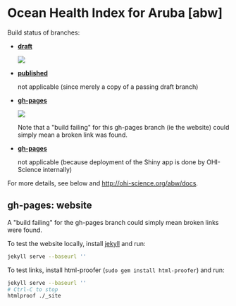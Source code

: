 # Ocean Health Index for Aruba [abw]

Build status of branches:

- [**draft**](https://github.com/OHI-Science/abw/tree/draft)

  [![](https://api.travis-ci.org/OHI-Science/abw.svg?branch=draft)](https://travis-ci.org/OHI-Science/abw/branches)

- [**published**](https://github.com/OHI-Science/abw/tree/published)

  not applicable (since merely a copy of a passing draft branch)  

- [**gh-pages**](https://github.com/OHI-Science/abw/tree/gh-pages)

  [![](https://api.travis-ci.org/OHI-Science/abw.svg?branch=gh-pages)](https://travis-ci.org/OHI-Science/abw/branches)
  
  Note that a "build failing" for this gh-pages branch (ie the website) could simply mean a broken link was found.

- [**gh-pages**](https://github.com/OHI-Science/abw/tree/app)

  not applicable (because deployment of the Shiny app is done by OHI-Science internally)

For more details, see below and http://ohi-science.org/abw/docs.

## gh-pages: website

A "build failing" for the gh-pages branch could simply mean broken links were found.

To test the website locally, install [jekyll](http://jekyllrb.com/docs/installation/) and run:

```bash
jekyll serve --baseurl ''
```

To test links, install html-proofer (`sudo gem install html-proofer`) and run:

```bash
jekyll serve --baseurl ''
# Ctrl-C to stop
htmlproof ./_site
```

